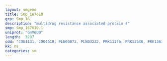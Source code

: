 ```yaml
---
layout: smgene
title: Smp_167610
grp: Smp_16
description: "multidrug resistance associated protein 4"
smp: Smp_167610.1
uniprot: "G4V6U0"
length:  3207
cdd: "COG1131, COG4618, PLN03073, PLN03232, PRK11176, PRK13540, PRK13637, PTZ00243, TIGR00957, TIGR01189, TIGR01842, cd03244, cd03250, cl00549, cl21455, pfam00005, pfam00664, smart00382"
kk: ns
categories: sm
---
```

